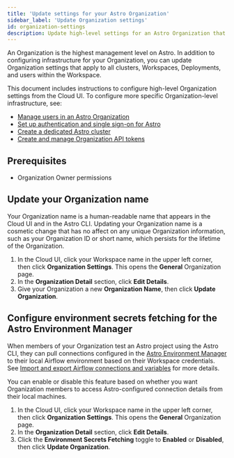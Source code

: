 ```yaml
---
title: 'Update settings for your Astro Organization'
sidebar_label: 'Update Organization settings'
id: organization-settings
description: Update high-level settings for an Astro Organization that apply to all Workspaces, Deployments, and users.
---
```


An Organization is the highest management level on Astro. In addition to configuring infrastructure for your Organization, you can update Organization settings that apply to all clusters, Workspaces, Deployments, and users within the Workspace.

This document includes instructions to configure high-level Organization settings from the Cloud UI. To configure more specific Organization-level infrastructure, see:

- [Manage users in an Astro Organization](manage-organization-users.md)
- [Set up authentication and single sign-on for Astro](configure-idp.md)
- [Create a dedicated Astro cluster](create-dedicated-cluster.md)
- [Create and manage Organization API tokens](organization-api-tokens.md)

## Prerequisites

- Organization Owner permissions

## Update your Organization name

Your Organization name is a human-readable name that appears in the Cloud UI and in the Astro CLI. Updating your Organization name is a cosmetic change that has no affect on any unique Organization information, such as your Organization ID or short name, which persists for the lifetime of the Organization. 

1. In the Cloud UI, click your Workspace name in the upper left corner, then click **Organization Settings**. This opens the **General** Organization page.
2. In the **Organization Detail** section, click **Edit Details**.
3. Give your Organization a new **Organization Name**, then click **Update Organization**.

## Configure environment secrets fetching for the Astro Environment Manager

When members of your Organization test an Astro project using the Astro CLI, they can pull connections configured in the [Astro Environment Manager](#create-and-link-connections) to their local Airflow environment based on their Workspace credentials. See [Import and export Airflow connections and variables](import-export-connections-variables.md#from-the-cloud-ui) for more details. 

You can enable or disable this feature based on whether you want Organization members to access Astro-configured connection details from their local machines.

1. In the Cloud UI, click your Workspace name in the upper left corner, then click **Organization Settings**. This opens the **General** Organization page.
2. In the **Organization Detail** section, click **Edit Details**.
3. Click the **Environment Secrets Fetching** toggle to **Enabled** or **Disabled**, then click **Update Organization**.
